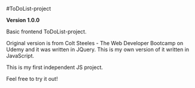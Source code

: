#ToDoList-project

**Version 1.0.0**

Basic frontend ToDoList-project.

Original version is from Colt Steeles - The Web Developer Bootcamp on Udemy and it was written in JQuery. This is my own version of it written in JavaScript.


This is my first independent JS project. 

Feel free to try it out!